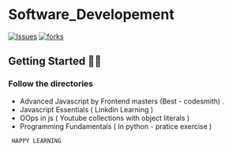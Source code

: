 # Software_Developement

[![Issues](https://img.shields.io/github/issues/chait04/Software_Developement
)](#issues)
[![forks](https://img.shields.io/github/forks/chait04/Software_Developement
)](#forks)


##  Getting Started 👨‍💻

### Follow the directories

* Advanced Javascript by Frontend masters (Best - codesmith) .
* Javascript Essentials ( Linkdin Learning )
* OOps in js ( Youtube collections with object literals )
* Programming Fundamentals ( In python - pratice exercise )

<code> HAPPY LEARNING </code>